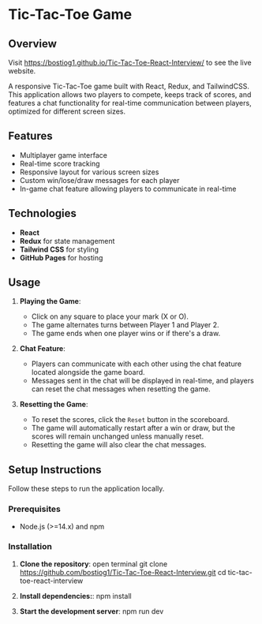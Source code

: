 # Tic-Tac-Toe Game

## Overview 
Visit https://bostiog1.github.io/Tic-Tac-Toe-React-Interview/ to see the live website.

A responsive Tic-Tac-Toe game built with React, Redux, and TailwindCSS. This application allows two players to compete, keeps track of scores, and features a chat functionality for real-time communication between players, optimized for different screen sizes.

## Features

- Multiplayer game interface
- Real-time score tracking
- Responsive layout for various screen sizes
- Custom win/lose/draw messages for each player
- In-game chat feature allowing players to communicate in real-time

## Technologies

- **React**
- **Redux** for state management
- **Tailwind CSS** for styling
- **GitHub Pages** for hosting

## Usage

1. **Playing the Game**:

   - Click on any square to place your mark (X or O).
   - The game alternates turns between Player 1 and Player 2.
   - The game ends when one player wins or if there's a draw.

2. **Chat Feature**:

   - Players can communicate with each other using the chat feature located alongside the game board.
   - Messages sent in the chat will be displayed in real-time, and players can reset the chat messages when resetting the game.

3. **Resetting the Game**:
   - To reset the scores, click the `Reset` button in the scoreboard.
   - The game will automatically restart after a win or draw, but the scores will remain unchanged unless manually reset.
   - Resetting the game will also clear the chat messages.

## Setup Instructions

Follow these steps to run the application locally.

### Prerequisites

- Node.js (>=14.x) and npm

### Installation

1. **Clone the repository**:
   open terminal
   git clone https://github.com/bostiog1/Tic-Tac-Toe-React-Interview.git
   cd tic-tac-toe-react-interview

2. **Install dependencies:**:
   npm install

3. **Start the development server**:
   npm run dev
